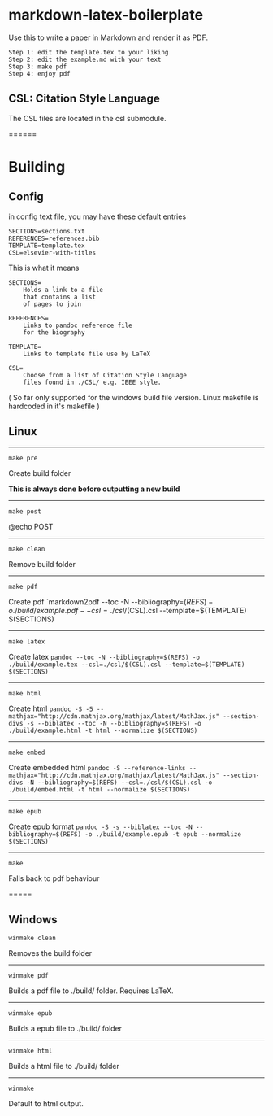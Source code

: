 markdown-latex-boilerplate
==========================

Use this to write a paper in Markdown and render it as PDF.

    Step 1: edit the template.tex to your liking
    Step 2: edit the example.md with your text
    Step 3: make pdf
    Step 4: enjoy pdf

## CSL: Citation Style Language

The CSL files are located in the csl submodule.

======

# Building

## Config

in config text file, you may have these default entries

	SECTIONS=sections.txt
	REFERENCES=references.bib
	TEMPLATE=template.tex
	CSL=elsevier-with-titles

This is what it means

	SECTIONS=
		Holds a link to a file
		that contains a list
		of pages to join
	
	REFERENCES=
		Links to pandoc reference file
		for the biography 
		
	TEMPLATE=
		Links to template file use by LaTeX
		
	CSL=
		Choose from a list of Citation Style Language
		files found in ./CSL/ e.g. IEEE style.

( So far only supported for the windows build file version.
Linux makefile is hardcoded in it's makefile )
	
## Linux

---

	make pre

Create build folder

**This is always done before outputting a new build**

---

	make post

@echo POST

---

	make clean
	
Remove build folder

---

	make pdf

Create pdf `markdown2pdf --toc -N --bibliography=$(REFS) -o ./build/example.pdf --csl=./csl/$(CSL).csl --template=$(TEMPLATE) $(SECTIONS)

---

	make latex

Create latex `pandoc --toc -N --bibliography=$(REFS) -o ./build/example.tex --csl=./csl/$(CSL).csl --template=$(TEMPLATE) $(SECTIONS)`

---

	make html

Create html `pandoc -S -5 --mathjax="http://cdn.mathjax.org/mathjax/latest/MathJax.js" --section-divs -s --biblatex --toc -N --bibliography=$(REFS) -o ./build/example.html -t html --normalize $(SECTIONS)`

---

	make embed

Create embedded html `pandoc -S --reference-links --mathjax="http://cdn.mathjax.org/mathjax/latest/MathJax.js" --section-divs -N --bibliography=$(REFS) --csl=./csl/$(CSL).csl -o ./build/embed.html -t html --normalize $(SECTIONS)`

---

	make epub

Create epub format `pandoc -S -s --biblatex --toc -N --bibliography=$(REFS) -o ./build/example.epub -t epub --normalize $(SECTIONS)`

---

	make

Falls back to pdf behaviour

=====

## Windows

	winmake clean

Removes the build folder

---

	winmake pdf
	
Builds a pdf file to ./build/ folder. Requires LaTeX.
	
---
	
	winmake epub
	
Builds a epub file to ./build/ folder 
	
---

	winmake html
	
Builds a html file to ./build/ folder 

---
	
	winmake

Default to html output.